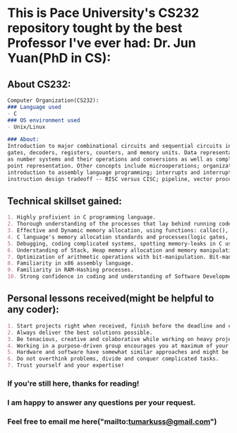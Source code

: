 # This is Pace University's CS232 repository tought by the best Professor I've ever had: Dr. Jun Yuan(PhD in CS):

## About CS232:
```markdown
Computer Organization(CS232):
### Language used
- C
### OS environment used
- Unix/Linux

### About:
Introduction to major combinational circuits and sequential circuits including digital logic,
gates, decoders, registers, counters, and memory units. Data representation including such concepts
as number systems and their operations and conversions as well as complements and fixed and floating
point representation. Other concepts include microoperations; organization and design of a basic computer;
introduction to assembly language programming; interrupts and interrupts processing; central processing unit;
instruction design tradeoff -- RISC versus CISC; pipeline, vector processing, and multiprocessors versus multicomputers.
```

## Technical skillset gained:
```markdown
1. Highly profivient in C programming language.
2. Thorough understanding of the processes that lay behind running code in C and other programming languages.
3. Effective and Dynamic memory allocation, using functions: calloc(), malloc(), realloc(), free().
4. C language's memory allocation standards and processes(logic gates, circuits, registers, counters, compliments etc.).
5. Debugging, coding complicated systems, spotting memory-leaks in C using "Valgrind"
6. Understanding of Stack, Heap memory allocation and memory manipulation.
7. Optimization of arithmetic operations with bit-manipulation. Bit-manipulation approaches' pros and cons.
8. Familiarity in x86 assembly language.
9. Familiarity in RAM-Hashing processes.
10. Strong confidence in coding and understanding of Software Development at the much higher level.

```
## Personal lessons received(might be helpful to any coder):
```markdown
1. Start projects right when received, finish before the deadline and check for bugs(self-discipline).
2. Always deliver the best solutions possible.
3. Be tenacious, creative and colaborative while working on heavy projects.
4. Working in a purpose-driven group encourages you at maximum of your abilities and even beyond.
5. Hardware and software have somewhat similar approaches and might be applied vice versa, so read a lot.
6. Do not overthink problems, divide and conquer complicated tasks.
7. Trust yourself and your expertise!

```
### If you're still here, thanks for reading!

### I am happy to answer any questions per your request.
### Feel free to email me here("mailto:tumarkuss@gmail.com")


